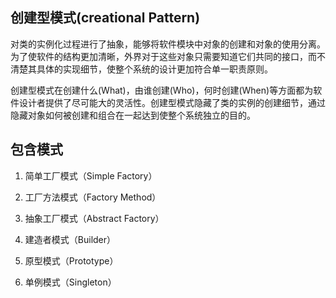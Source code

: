 ## 创建型模式(creational Pattern)

对类的实例化过程进行了抽象，能够将软件模块中对象的创建和对象的使用分离。为了使软件的结构更加清晰，外界对于这些对象只需要知道它们共同的接口，而不清楚其具体的实现细节，使整个系统的设计更加符合单一职责原则。

创建型模式在创建什么(What)，由谁创建(Who)，何时创建(When)等方面都为软件设计者提供了尽可能大的灵活性。创建型模式隐藏了类的实例的创建细节，通过隐藏对象如何被创建和组合在一起达到使整个系统独立的目的。

## 包含模式

1. 简单工厂模式（Simple Factory）

2. 工厂方法模式（Factory Method）

3. 抽象工厂模式（Abstract Factory）

4. 建造者模式（Builder）

5. 原型模式（Prototype）

6. 单例模式（Singleton）
